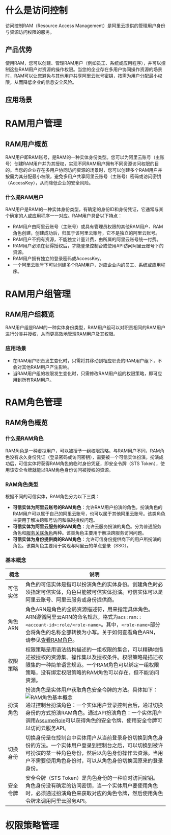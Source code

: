 # 什么是访问控制

访问控制RAM（Resource Access Management）是阿里云提供的管理用户身份与资源访问权限的服务。



## 产品优势

使用RAM，您可以创建、管理RAM用户（例如员工、系统或应用程序），并可以控制这些RAM用户对资源的操作权限。当您的企业存在多用户协同操作资源的场景时，RAM可以让您避免与其他用户共享阿里云账号密钥，按需为用户分配最小权限，从而降低企业的信息安全风险。

## 应用场景



# RAM用户管理

## RAM用户概览

RAM用户即RAM账号，是RAM的一种实体身份类型。您可以为阿里云账号（主账号）创建RAM用户并为其授权，实现不同RAM用户拥有不同资源访问权限的目的。当您的企业存在多用户协同访问资源的场景时，您可以创建多个RAM用户并按需为其分配最小权限，避免多用户共享阿里云账号（主账号）密码或访问密钥（AccessKey），从而降低企业的安全风险。

### 什么是RAM用户

RAM用户是RAM的一种实体身份类型，有确定的身份ID和身份凭证，它通常与某个确定的人或应用程序一一对应。RAM用户具备以下特点：

- RAM用户由阿里云账号（主账号）或具有管理员权限的其他RAM用户、RAM角色创建，创建成功后，归属于该阿里云账号，它不是独立的阿里云账号。
- RAM用户不拥有资源，不能独立计量计费，由所属的阿里云账号统一付费。
- RAM用户必须在获得授权后，才能登录控制台或使用API访问阿里云账号下的资源。
- RAM用户拥有独立的登录密码或AccessKey。
- 一个阿里云账号下可以创建多个RAM用户，对应企业内的员工、系统或应用程序。

# RAM用户组管理

## RAM用户组概览

RAM用户组是RAM的一种实体身份类型，RAM用户组可以对职责相同的RAM用户进行分类并授权，从而更高效地管理RAM用户及其权限。

### 应用场景

- 在RAM用户职责发生变化时，只需将其移动到相应职责的RAM用户组下，不会对其他RAM用户产生影响。
- 当RAM用户组的权限发生变化时，只需修改RAM用户组的权限策略，即可应用到所有RAM用户。

# RAM角色管理

## RAM角色概览

### 什么是RAM角色

RAM角色是一种虚拟用户，可以被授予一组权限策略。与RAM用户不同，RAM角色没有永久身份凭证（登录密码或访问密钥），需要被一个可信实体扮演。扮演成功后，可信实体将获得RAM角色的临时身份凭证，即安全令牌（STS Token），使用该安全令牌就能以RAM角色身份访问被授权的资源。

### RAM角色类型

根据不同的可信实体，RAM角色分为以下三类：

- **可信实体为阿里云账号的RAM角色**：允许RAM用户扮演的角色。扮演角色的RAM用户可以属于自己的阿里云账号，也可以属于其他阿里云账号。该类角色主要用于解决跨账号访问和临时授权问题。
- **可信实体为阿里云服务的RAM角色**：允许云服务扮演的角色。分为普通服务角色和[服务关联角色](https://help.aliyun.com/zh/ram/user-guide/service-linked-roles)两种。该类角色主要用于解决跨服务访问问题。
- **可信实体为身份提供商的RAM角色**：允许可信身份提供商下的用户所扮演的角色。该类角色主要用于实现与阿里云的单点登录（SSO）。

### 基本概念

| **概念** | **说明**                                                     |
| -------- | ------------------------------------------------------------ |
| 可信实体 | 角色的可信实体是指可以扮演角色的实体身份。创建角色时必须指定可信实体，角色只能被可信实体扮演。可信实体可以是阿里云账号、阿里云服务或身份提供商。 |
| 角色ARN  | 角色ARN是角色的全局资源描述符，用来指定具体角色。ARN遵循阿里云ARN的命名规范，格式为`acs:ram::<account-id>:role/<role-name>`。其中，`<role-name>`部分会将角色的名称全部转换为小写。关于如何查看角色ARN，请参见[查看RAM角色](https://help.aliyun.com/zh/ram/user-guide/view-the-information-about-a-ram-role)。 |
| 权限策略 | 权限策略是用语法结构描述的一组权限的集合，可以精确地描述被授权的资源集、操作集以及授权条件。权限策略是描述权限集的一种简单语言规范。一个RAM角色可以绑定一组权限策略，没有绑定权限策略的RAM角色可以存在，但不能访问资源。 |
| 扮演角色 | 扮演角色是实体用户获取角色安全令牌的方法。具体如下：![RAM角色基本概念](https://help-static-aliyun-doc.aliyuncs.com/assets/img/zh-CN/9410549951/p14225.png)<br />通过控制台扮演角色：一个实体用户登录控制台后，通过切换身份的方式扮演RAM角色。通过API扮演角色：一个实体用户调用[AssumeRole](https://help.aliyun.com/zh/ram/developer-reference/api-sts-2015-04-01-assumerole#main-107864)可以获得角色的安全令牌，使用安全令牌可以访问云服务API。 |
| 切换身份 | 切换身份是在控制台中实体用户从当前登录身份切换到角色身份的方法。一个实体用户登录到控制台之后，可以切换到被许可扮演的某一种角色身份，然后以角色身份操作云资源。当用户不需要使用角色身份时，可以从角色身份切换回原来的登录身份。 |
| 安全令牌 | 安全令牌（STS Token）是角色身份的一种临时访问密钥。角色身份没有确定的访问密钥，当一个实体用户要使用角色时，必须通过扮演角色来获取对应的角色令牌，然后使用角色令牌来调用阿里云服务API。 |



# 权限策略管理













